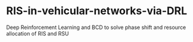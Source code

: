 # RIS-in-vehicular-networks-via-DRL
Deep Reinforcement Learning and BCD to solve phase shift and resource allocation of RIS and RSU
